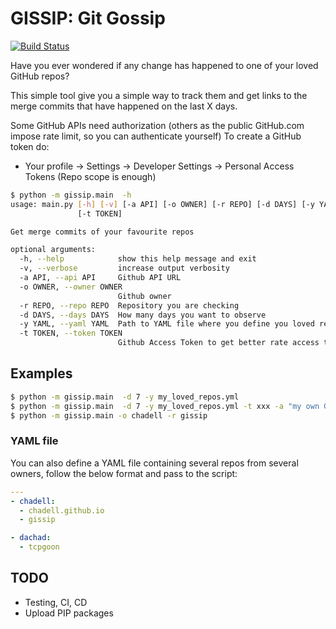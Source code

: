 # GISSIP: Git Gossip 

[![Build Status](https://travis-ci.org/chadell/gissip.svg?branch=master)](https://travis-ci.org/chadell/gissip)

Have you ever wondered if any change has happened to one of your loved GitHub repos?

This simple tool give you a simple way to track them and get links to the merge commits that have happened on the last X days.

Some GitHub APIs need authorization (others as the public GitHub.com impose rate limit, so you can authenticate yourself)
To create a GitHub token do:
* Your profile -> Settings -> Developer Settings -> Personal Access Tokens (Repo scope is enough)

```bash
$ python -m gissip.main  -h
usage: main.py [-h] [-v] [-a API] [-o OWNER] [-r REPO] [-d DAYS] [-y YAML]
               [-t TOKEN]

Get merge commits of your favourite repos

optional arguments:
  -h, --help            show this help message and exit
  -v, --verbose         increase output verbosity
  -a API, --api API     Github API URL
  -o OWNER, --owner OWNER
                        Github owner
  -r REPO, --repo REPO  Repository you are checking
  -d DAYS, --days DAYS  How many days you want to observe
  -y YAML, --yaml YAML  Path to YAML file where you define you loved repos
  -t TOKEN, --token TOKEN
                        Github Access Token to get better rate access to API
```

## Examples

```bash
$ python -m gissip.main  -d 7 -y my_loved_repos.yml
$ python -m gissip.main  -d 7 -y my_loved_repos.yml -t xxx -a "my own GitHub API"
$ python -m gissip.main -o chadell -r gissip
```

### YAML file

You can also define a YAML file containing several repos from several owners, follow the below format and pass to the script:
```yaml
---
- chadell:
  - chadell.github.io
  - gissip

- dachad:
  - tcpgoon
```

## TODO

* Testing, CI, CD
* Upload PIP packages
